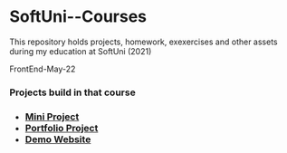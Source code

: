 # SoftUni--Courses
This repository holds projects, homework, exexercises and other assets during my education at SoftUni (2021)

<section>
  FrontEnd-May-22
  <h3>Projects build in that course<h3>
  <ul>
    <li><a href="https://github.com/DidoNikolovV/SoftUni--Courses/tree/main/FrontEnd-May-2022/5.Position-%26-Grid/mini-project">Mini Project</a></li>
     <li><a href="https://github.com/DidoNikolovV/SoftUni--Courses/tree/main/FrontEnd-May-2022/6.Flexbox/portfolio-project">Portfolio Project</a></li>
    <li><a href="https://github.com/DidoNikolovV/SoftUni--Courses/tree/main/FrontEnd-May-2022/6.Flexbox/demo-website">Demo Website</a></li>
  </ul>
</section>

    
